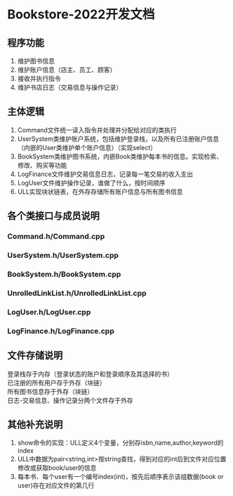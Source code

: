 # Bookstore-2022开发文档
## 程序功能
1. 维护图书信息
2. 维护账户信息（店主、员工、顾客）
3. 接收并执行指令
4. 维护书店日志（交易信息与操作记录）
## 主体逻辑
1. Command文件统一读入指令并处理并分配给对应的类执行
1. UserSystem类维护账户系统，包括维护登录栈，以及所有已注册账户信息（内嵌的User类维护单个账户信息）（实现select）
2. BookSystem类维护图书系统，内嵌Book类维护每本书的信息。实现检索、修改、购买等功能
3. LogFinance文件维护交易信息日志，记录每一笔交易的收入支出
4. LogUser文件维护操作记录，谁做了什么，按时间顺序
5. ULL实现块状链表，在外存存储所有账户信息与所有图书信息
## 各个类接口与成员说明
### Command.h/Command.cpp

### UserSystem.h/UserSystem.cpp

### BookSystem.h/BookSystem.cpp

### UnrolledLinkList.h/UnrolledLinkList.cpp

### LogUser.h/LogUser.cpp

### LogFinance.h/LogFinance.cpp


## 文件存储说明
登录栈存于内存（登录状态的账户和登录顺序及其选择的书）  
已注册的所有用户存于外存（块链）  
所有图书信息存于外存（块链）  
日志-交易信息、操作记录分两个文件存于外存
## 其他补充说明
1. show命令的实现：ULL定义4个变量，分别存isbn,name,author,keyword的index
2. ULL中数据为pair<string,int>按string查找，得到对应的int后到文件对应位置修改或获取book/user的信息
2. 每本书、每个user有一个编号index(int)，按先后顺序表示该组数据(book or user)存在对应文件的第几行
